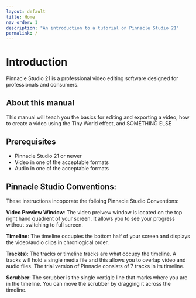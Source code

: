 ```yaml
---
layout: default
title: Home
nav_order: 1
description: "An introduction to a tutorial on Pinnacle Studio 21"
permalink: /
---
```


# Introduction
Pinnacle Studio 21 is a professional video editing software designed for professionals and consumers. 




## About this manual
This manual will teach you the basics for editing and exporting a video,
how to create a video using the Tiny World effect, and SOMETHING ELSE



## Prerequisites
 <ul>
 <li>Pinnacle Studio 21 or newer</li>
 <li>Video in one of the acceptable formats</li>
 <li>Audio in one of the acceptable formats</li>
 </ul>

## Pinnacle Studio Conventions: 
These instructions incoporate the folloing Pinnacle Studio Conventions: 

**Video Preview Window**: The video preivew window is located on the top right hand quadrent of your screen. It allows you to see your progress without switching to full screen. 

**Timeline**: The timeline occupies the bottom half of your screen and displays the video/audio clips in chronlogical order. 

**Track(s)**:  The tracks or timeline tracks are what occupy the timeline. A tracks will hold a single media file and this allows you to overlap video and audio files. The trial version of Pinnacle consists of 7 tracks in its timeline. 

**Scrubber**: The scrubber is the single vertigle line that marks where you are in the timeline. You can move the scrubber by dragging it across the timeline. 




